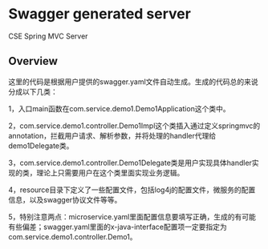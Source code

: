 # Swagger generated server

CSE Spring MVC Server


## Overview
这里的代码是根据用户提供的swagger.yaml文件自动生成。生成的代码总的来说分成以下几类：

1，入口main函数在com.service.demo1.Demo1Application这个类中。

2，com.service.demo1.controller.Demo1Impl这个类插入通过定义springmvc的annotation，拦截用户请求、解析参数，并将处理的handler代理给demo1Delegate类。

3，com.service.demo1.controller.Demo1Delegate类是用户实现具体handler实现的类，理论上只需要用户在这个类里面实现业务逻辑。


4，resource目录下定义了一些配置文件，包括log4j的配置文件，微服务的配置信息，以及swagger协议文件等等。

5，特别注意两点：microservice.yaml里面配置信息要填写正确，生成的有可能有些偏差；swagger.yaml里面的x-java-interface配置项一定要指定为com.service.demo1.controller.Demo1。
